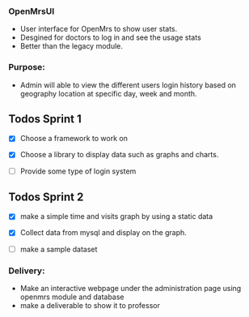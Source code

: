 ### OpenMrsUI
- User interface for OpenMrs to show user stats. 
- Desgined for doctors to log in and see the usage stats
- Better than the legacy module. 
### Purpose:
- Admin will able to view the different users login history based on geography location at specific day, week and month.

 


## Todos Sprint 1 

- [x] Choose a framework to work on 
- [x] Choose a library to display data such as graphs and charts. 
- [ ] Provide some type of login system 


## Todos Sprint 2 
- [x] make a simple time and visits graph by using a static data
- [x] Collect data from mysql and display on the graph.
- [ ] make a sample dataset 



### Delivery:
- Make an interactive webpage under the administration page using openmrs module and database
- make a deliverable to show it to professor 
